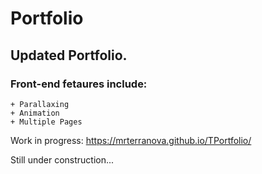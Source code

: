 # Portfolio

## Updated Portfolio. 
### Front-end fetaures include:
    + Parallaxing
    + Animation
    + Multiple Pages
    

Work in progress:
https://mrterranova.github.io/TPortfolio/

Still under construction...
